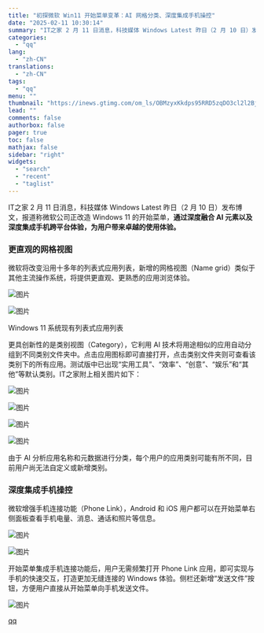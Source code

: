 ```yaml
---
title: "初探微软 Win11 开始菜单变革：AI 网格分类、深度集成手机操控"
date: "2025-02-11 10:30:14"
summary: "IT之家 2 月 11 日消息，科技媒体 Windows Latest 昨日（2 月 10 日）发布..."
categories:
  - "qq"
lang:
  - "zh-CN"
translations:
  - "zh-CN"
tags:
  - "qq"
menu: ""
thumbnail: "https://inews.gtimg.com/om_ls/OBMzyxKkdps95RRD5zqDO3cl2l2Bj0nk1WDmsp5-Z9qV0AA_640360/0"
lead: ""
comments: false
authorbox: false
pager: true
toc: false
mathjax: false
sidebar: "right"
widgets:
  - "search"
  - "recent"
  - "taglist"
---
```


IT之家 2 月 11 日消息，科技媒体 Windows Latest 昨日（2 月 10 日）发布博文，报道称微软公司正改造 Windows 11 的开始菜单，**通过深度融合 AI 元素以及深度集成手机跨平台体验，为用户带来卓越的使用体验。**

### 更直观的网格视图

微软将改变沿用十多年的列表式应用列表，新增的网格视图（Name grid）类似于其他主流操作系统，将提供更直观、更熟悉的应用浏览体验。

![图片](https://inews.gtimg.com/om_bt/OGEh4O0WbpJLdh5yIUV3IbcoXeny_6ws3RrRdbvl4mNCcAA/641)

![图片](https://inews.gtimg.com/om_bt/O0ZZrKP44_K7EETE_zxO2JiQ3LbIVhxql64BJWD4Gc9v0AA/641)

Windows 11 系统现有列表式应用列表

更具创新性的是类别视图（Category），它利用 AI 技术将用途相似的应用自动分组到不同类别文件夹中。点击应用图标即可直接打开，点击类别文件夹则可查看该类别下的所有应用。测试版中已出现“实用工具”、“效率”、“创意”、“娱乐”和“其他”等默认类别。IT之家附上相关图片如下：

![图片](https://inews.gtimg.com/om_bt/OIaFasHVdqxWY6l01uz-e6q8VbIH-B5MqFQABuICOJJjMAA/641)

![图片](https://inews.gtimg.com/om_bt/O3QPhX4VeLYRtzaLfMyLPQTlhv_9YPzOSYS_bvkvQdOz0AA/641)

![图片](https://inews.gtimg.com/om_bt/OTOU9oKpWFzAeBp0nYJxfjmD3aBd-gI08NFuG8JYdz2uoAA/641)

![图片](https://inews.gtimg.com/om_bt/OohaYxj_r1R7Q6SVeFv8GSyoBRGNm-12S899m3pDamtawAA/641)

由于 AI 分析应用名称和元数据进行分类，每个用户的应用类别可能有所不同，目前用户尚无法自定义或新增类别。

### 深度集成手机操控

微软增强手机连接功能（Phone Link），Android 和 iOS 用户都可以在开始菜单右侧面板查看手机电量、消息、通话和照片等信息。

![图片](https://inews.gtimg.com/om_bt/OnXka-0qwJNcg-LmlBVevlPx_yzFVz9vxL-ZAK4qzH-nsAA/641)

![图片](https://inews.gtimg.com/om_bt/OlkCrSbM8t7G8ta_12xjlZ03zqYTkS26e_Jea7TOUpREoAA/641)

开始菜单集成手机连接功能后，用户无需频繁打开 Phone Link 应用，即可实现与手机的快速交互，打造更加无缝连接的 Windows 体验。侧栏还新增“发送文件”按钮，方便用户直接从开始菜单向手机发送文件。

![图片](https://inews.gtimg.com/om_bt/O-f5rzKnVGFDkeePVUvWOJf9i7Wy7bsWY4r8jZSLCXbL4AA/641)

[qq](https://new.qq.com/rain/a/20250211A02PKB00)
